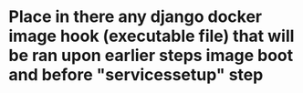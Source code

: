 # Place in there any django docker image hook (executable file) that will be ran upon earlier steps image boot and before "servicessetup" step
